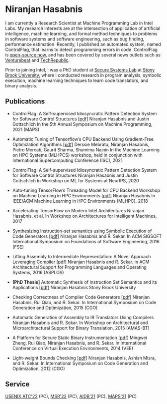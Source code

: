 # Niranjan Hasabnis

I am currently a Research Scientist at Machine Programming Lab in Intel Labs. My research interests are at the intersection of application of artificial intelligence, machine learning, and formal method techniques to problems in software systems and software engineering, such as bug finding, performance estimation. Recently, I published an automated system, named ControlFlag, that learns to detect programming errors in code. ControlFlag is [open-source now](https://github.com/IntelLabs/control-flag), and has been covered by several news outlets such as [Venturebeat](https://venturebeat.com/2020/12/03/intels-controlflag-taps-ai-to-automatically-detect-errors-in-code/) and [TechRepublic](https://www.techrepublic.com/article/intel-unveils-machine-programming-tool-to-detect-bugs-in-code/).

Prior to joining Intel, I was a PhD student at [Secure Systems Lab](http://seclab.cs.sunysb.edu/seclab/) at [Stony Brook University](https://www.stonybrook.edu/), where I conducted research in program analysis, symbolic execution, machine learning techniques to learn code translators, and binary analysis.

## Publications

- ControlFlag: A Self-supervised Idiosyncratic Pattern Detection System for Software Control Structures [[pdf]](https://dl.acm.org/doi/pdf/10.1145/3460945.3464954)
  Niranjan Hasabnis and Justin Gottschlich
  In the 5th Annual Symposium on Machine Programming, 2021 (MAPS)
  
- Automatic Tuning of Tensorflow’s CPU Backend Using Gradient-Free Optimization Algorithms [[pdf]](https://link.springer.com/content/pdf/10.1007%2F978-3-030-90539-2_17.pdf)
  Derssie Mebratu, Niranjan Hasabnis, Pietro Mercati, Gaurit Sharma, Shamima Najnin
  In the Machine Learning on HPC Systems (MLHPCS) workshop, held in conjunction with International Supercomputing Conference (ISC), 2021

- ControlFlag: A Self-supervised Idiosyncratic Pattern Detection System for Software Control Structures
  Niranjan Hasabnis and Justin Gottschlich
  In Workshop on ML for Systems at NeurIPS, 2020

- Auto-tuning TensorFlow’s Threading Model for CPU Backend Workshop on Machine Learning in HPC Environments [[pdf]](https://www.computer.org/csdl/proceedings/mlhpc/2018/18jXU1FV7vW)
  Niranjan Hasabnis
  In IEEE/ACM Machine Learning in HPC Environments (MLHPC), 2018

- Accelerating TensorFlow on Modern Intel Architectures
  Niranjan Hasabnis, et al.
  In Workshop on Architectures for Intelligent Machines, 2017

- Synthesizing Instruction-set semantics using Symbolic Execution of Code Generators [[pdf]](https://dl.acm.org/doi/pdf/10.1145/2950290.2950335)
  Niranjan Hasabnis and R. Sekar.
  In ACM SIGSOFT International Symposium on Foundations of Software Engineering, 2016 (FSE)

- Lifting Assembly to Intermediate Representation: A Novel Approach Leveraging Compiler [[pdf]](https://dl.acm.org/doi/pdf/10.1145/2872362.2872380)
  Niranjan Hasabnis and R. Sekar.
  In ACM Architectural Support for Programming Languages and Operating Systems, 2016 (ASPLOS)
  
- **[PhD Thesis]** Automatic Synthesis of Instruction Set Semantics and its Applications [[pdf]](http://seclab.cs.stonybrook.edu/seclab/pubs/niranjanth.pdf)
  Niranjan Hasabnis
  Stony Brook University

- Checking Correctness of Compiler Code Generators [[pdf]](https://ieeexplore.ieee.org/iel7/7041249/7054173/07054197.pdf)
  Niranjan Hasabnis, Rui Qiao, and R. Sekar.
  In International Symposium on Code Generation and Optimization, 2015 (CGO)

- Automatic Generation of Assembly to IR Translators Using Compilers
  Niranjan Hasabnis and R. Sekar.
  In Workshop on Architectural and Microarchitectural Support for Binary Translation, 2015 (AMAS-BT)

- A Platform for Secure Static Binary Instrumentation [[pdf]](https://dl.acm.org/doi/pdf/10.1145/2576195.2576208)
  Mingwei Zheng, Rui Qiao, Niranjan Hasabnis, and R. Sekar.
  In International Conference on Virtual Execution Environments, 2014 (VEE)

- Light-weight Bounds Checking [[pdf]](https://dl.acm.org/doi/pdf/10.1145/2259016.2259034)
  Niranjan Hasabnis, Ashish Misra, and R. Sekar.
  In International Symposium on Code Generation and Optimization, 2012 (CGO)

## Service

[USENIX ATC'22](https://www.usenix.org/conference/atc22/call-for-papers) (PC), [MSR'22](https://conf.researchr.org/home/msr-2022) (PC), [AIDB'21](https://sites.google.com/view/aidb2021/home/program-commitee) (PC), [MAPS'21](https://pldi21.sigplan.org/home/maps-2021) (PC)
